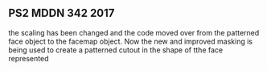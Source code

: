 ## PS2 MDDN 342 2017

the scaling has been changed and the code moved over from the patterned face object to the facemap object. Now the new and improved masking is being used to create a patterned cutout in the shape of tthe face represented
